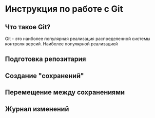 # Инструкция по работе с Git

## Что такое Git?
Git - это наиболее популярная реализация распределенной системы контроля версий. Наиболее популярной реализацией
## Подготовка репозитария

## Создание "сохранений"

## Перемещение между сохранениями

## Журнал изменений

##

##